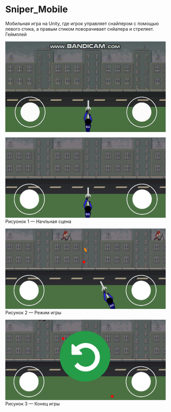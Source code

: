 # Sniper_Mobile
Мобильная игра на Unity, где игрок управляет снайпером с помощью левого стика, а правым стиком поворачивает снйапера  и стреляет.
Геймплей

![](https://github.com/NikllX/Sniper_Mobile/blob/main/gameplay_sniper.gif)

![Image alt](https://github.com/NikllX/Sniper_Mobile/blob/main/s1.png)
Рисуонок 1 — Начльная сцена

![Image alt](https://github.com/NikllX/Sniper_Mobile/blob/main/s2.png)
Рисунок 2 — Режим игры

![Image alt](https://github.com/NikllX/Sniper_Mobile/blob/main/s3.png)
Рисунок 3 — Конец игры

